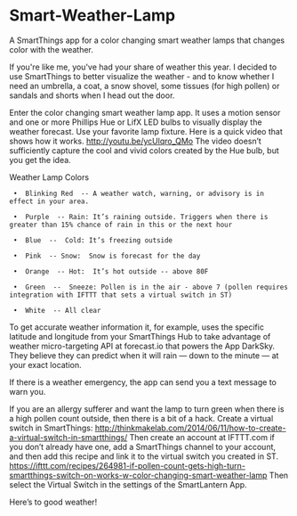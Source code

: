 # Smart-Weather-Lamp
A SmartThings app for a color changing smart weather lamps that changes color with the weather. 

If you're like me, you've had your share of weather this year.  I decided to use SmartThings to better visualize the weather - and to know whether I need an umbrella, a coat, a snow shovel, some tissues (for high pollen) or sandals and shorts when I head out the door. 

Enter the color changing smart weather lamp app.  It uses a motion sensor and one or more Phillips Hue or LifX LED bulbs to visually display the weather forecast. Use your favorite lamp fixture. 
Here is a quick video that shows how it works. http://youtu.be/ycUlqro_QMo   The video doesn’t sufficiently capture the cool and vivid colors created by the Hue bulb, but you get the idea.   

Weather Lamp Colors

     •	Blinking Red  -- A weather watch, warning, or advisory is in effect in your area.  
   
     •	Purple  -- Rain: It’s raining outside. Triggers when there is greater than 15% chance of rain in this or the next hour
     
     •	Blue  --  Cold: It’s freezing outside
     
     •	Pink  -- Snow:  Snow is forecast for the day
     
     •	Orange  -- Hot:  It’s hot outside -- above 80F
     
     •	Green  --  Sneeze: Pollen is in the air - above 7 (pollen requires integration with IFTTT that sets a virtual switch in ST)
     
     •	White  -- All clear
   
To get accurate weather information it, for example, uses the specific latitude and longitude from your SmartThings Hub to take advantage of weather micro-targeting API at forecast.io that powers the App DarkSky.  They believe they can predict when it will rain — down to the minute — at your exact location.  

If there is a weather emergency, the app can send you a text message to warn you.  

If you are an allergy sufferer and want the lamp to turn green when there is a high pollen count outside, then there is a bit of a hack.  Create a virtual switch in SmartThings: http://thinkmakelab.com/2014/06/11/how-to-create-a-virtual-switch-in-smartthings/   Then create an account at IFTTT.com if you don’t already have one, add a SmartThings channel to your account, and then add this recipe and link it to the virtual switch you created in ST.  https://ifttt.com/recipes/264981-if-pollen-count-gets-high-turn-smartthings-switch-on-works-w-color-changing-smart-weather-lamp  Then select the Virtual Switch in the settings of the SmartLantern App.

Here’s to good weather!

